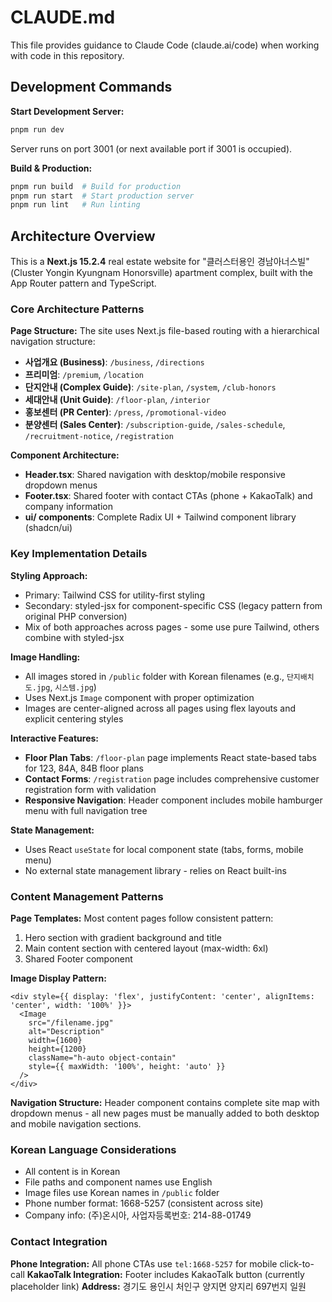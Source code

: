 # CLAUDE.md

This file provides guidance to Claude Code (claude.ai/code) when working with code in this repository.

## Development Commands

**Start Development Server:**
```bash
pnpm run dev
```
Server runs on port 3001 (or next available port if 3001 is occupied).

**Build & Production:**
```bash
pnpm run build  # Build for production
pnpm run start  # Start production server
pnpm run lint   # Run linting
```

## Architecture Overview

This is a **Next.js 15.2.4** real estate website for "클러스터용인 경남아너스빌" (Cluster Yongin Kyungnam Honorsville) apartment complex, built with the App Router pattern and TypeScript.

### Core Architecture Patterns

**Page Structure:** The site uses Next.js file-based routing with a hierarchical navigation structure:
- **사업개요 (Business)**: `/business`, `/directions`  
- **프리미엄**: `/premium`, `/location`
- **단지안내 (Complex Guide)**: `/site-plan`, `/system`, `/club-honors`
- **세대안내 (Unit Guide)**: `/floor-plan`, `/interior`
- **홍보센터 (PR Center)**: `/press`, `/promotional-video`
- **분양센터 (Sales Center)**: `/subscription-guide`, `/sales-schedule`, `/recruitment-notice`, `/registration`

**Component Architecture:**
- **Header.tsx**: Shared navigation with desktop/mobile responsive dropdown menus
- **Footer.tsx**: Shared footer with contact CTAs (phone + KakaoTalk) and company information
- **ui/ components**: Complete Radix UI + Tailwind component library (shadcn/ui)

### Key Implementation Details

**Styling Approach:** 
- Primary: Tailwind CSS for utility-first styling
- Secondary: styled-jsx for component-specific CSS (legacy pattern from original PHP conversion)
- Mix of both approaches across pages - some use pure Tailwind, others combine with styled-jsx

**Image Handling:**
- All images stored in `/public` folder with Korean filenames (e.g., `단지배치도.jpg`, `시스템.jpg`)
- Uses Next.js `Image` component with proper optimization
- Images are center-aligned across all pages using flex layouts and explicit centering styles

**Interactive Features:**
- **Floor Plan Tabs**: `/floor-plan` page implements React state-based tabs for 123, 84A, 84B floor plans
- **Contact Forms**: `/registration` page includes comprehensive customer registration form with validation
- **Responsive Navigation**: Header component includes mobile hamburger menu with full navigation tree

**State Management:**
- Uses React `useState` for local component state (tabs, forms, mobile menu)
- No external state management library - relies on React built-ins

### Content Management Patterns

**Page Templates:** Most content pages follow consistent pattern:
1. Hero section with gradient background and title
2. Main content section with centered layout (max-width: 6xl)
3. Shared Footer component

**Image Display Pattern:**
```tsx
<div style={{ display: 'flex', justifyContent: 'center', alignItems: 'center', width: '100%' }}>
  <Image
    src="/filename.jpg"
    alt="Description"
    width={1600}
    height={1200}
    className="h-auto object-contain"
    style={{ maxWidth: '100%', height: 'auto' }}
  />
</div>
```

**Navigation Structure:** Header component contains complete site map with dropdown menus - all new pages must be manually added to both desktop and mobile navigation sections.

### Korean Language Considerations

- All content is in Korean
- File paths and component names use English
- Image files use Korean names in `/public` folder
- Phone number format: 1668-5257 (consistent across site)
- Company info: (주)온시아, 사업자등록번호: 214-88-01749

### Contact Integration

**Phone Integration:** All phone CTAs use `tel:1668-5257` for mobile click-to-call
**KakaoTalk Integration:** Footer includes KakaoTalk button (currently placeholder link)
**Address:** 경기도 용인시 처인구 양지면 양지리 697번지 일원